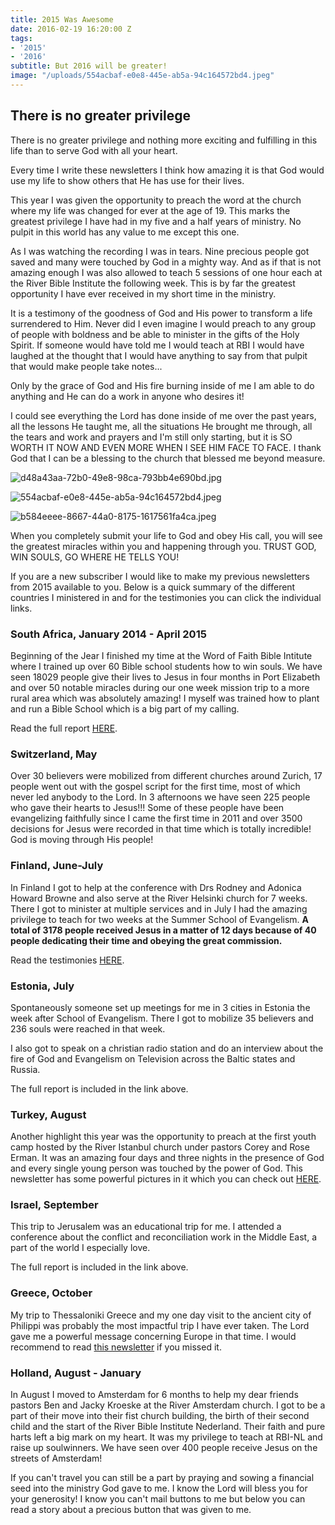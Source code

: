 ```yaml
---
title: 2015 Was Awesome
date: 2016-02-19 16:20:00 Z
tags:
- '2015'
- '2016'
subtitle: But 2016 will be greater!
image: "/uploads/554acbaf-e0e8-445e-ab5a-94c164572bd4.jpeg"
---
```


## There is no greater privilege

There is no greater privilege and nothing more exciting and fulfilling in this life than to serve God with all your heart. 

Every time I write these newsletters I think how amazing it is that God would use my life to show others that He has use for their lives.

This year I was given the opportunity to preach the word at the church where my life was changed for ever at the age of 19. This marks the greatest privilege I have had in my five and a half years of ministry. No pulpit in this world has any value to me except this one. 

As I was watching the recording I was in tears. Nine precious people got saved and many were touched by God in a mighty way. And as if that is not amazing enough I was also allowed to teach 5 sessions of one hour each at the River Bible Institute the following week. This is by far the greatest opportunity I have ever received in my short time in the ministry.

It is a testimony of the goodness of God and His power to transform a life surrendered to Him. Never did I even imagine I would preach to any group of people with boldness and be able to minister in the gifts of the Holy Spirit. If someone would have told me I would teach at RBI I would have laughed at the thought that I would have anything to say from that pulpit that would make people take notes...

Only by the grace of God and His fire burning inside of me I am able to do anything and He can do a work in anyone who desires it!

I could see everything the Lord has done inside of me over the past years, all the lessons He taught me, all the situations He brought me through, all the tears and work and prayers and I'm still only starting, but it is SO WORTH IT NOW AND EVEN MORE WHEN I SEE HIM FACE TO FACE. I thank God that I can be a blessing to the church that blessed me beyond measure.

![d48a43aa-72b0-49e8-98ca-793bb4e690bd.jpg](/uploads/d48a43aa-72b0-49e8-98ca-793bb4e690bd.jpg)

![554acbaf-e0e8-445e-ab5a-94c164572bd4.jpeg](/uploads/554acbaf-e0e8-445e-ab5a-94c164572bd4.jpeg)

![b584eeee-8667-44a0-8175-1617561fa4ca.jpeg](/uploads/b584eeee-8667-44a0-8175-1617561fa4ca.jpeg)

When you completely submit your life to God and obey His call, you will see the greatest miracles within you and happening through you.
TRUST GOD, WIN SOULS, GO WHERE HE TELLS YOU!

If you are a new subscriber I would like to make my previous newsletters from 2015 available to you. Below is a quick summary of the different countries I ministered in and for the testimonies you can click the individual links.

### South Africa, January 2014 - April 2015

Beginning of the Jear I finished my time at the Word of Faith Bible Intitute where I trained up over 60 Bible school students how to win souls. We have seen 18029 people give their lives to Jesus in four months in Port Elizabeth and over 50 notable miracles during our one week mission trip to a more rural area which was absolutely amazing! I myself was trained how to plant and run a Bible School which is a big part of my calling.

Read the full report [HERE](http://us6.campaign-archive2.com/?u=dd47ccc168c795028708b2e2a&id=a6255f338c).

### Switzerland, May

Over 30 believers were mobilized from different churches around Zurich, 17 people went out with the gospel script for the first time, most of which never led anybody to the Lord. In 3 afternoons we have seen 225 people who gave their hearts to Jesus!!! Some of these people have been evangelizing faithfully since I came the first time in 2011 and over 3500 decisions for Jesus were recorded in that time which is totally incredible! God is moving through His people!

### Finland, June-July 

In Finland I got to help at the conference with Drs Rodney and Adonica Howard Browne and also serve at the River Helsinki church for 7 weeks. There I got to minister at multiple services and in July I had the amazing privilege to teach for two weeks at the Summer School of Evangelism. **A total of 3178 people received Jesus in a matter of 12 days because of 40 people dedicating their time and obeying the great commission.**

Read the testimonies [HERE](http://us6.campaign-archive1.com/?u=dd47ccc168c795028708b2e2a&id=cd71bb59e0).

### Estonia, July

Spontaneously someone set up meetings for me in 3 cities in Estonia the week after School of Evangelism. There I got to mobilize 35 believers and 236 souls were reached in that week.

I also got to speak on a christian radio station and do an interview about the fire of God and Evangelism on Television across the Baltic states and Russia.

The full report is included in the link above.

### Turkey, August

Another highlight this year was the opportunity to preach at the first youth camp hosted by the River Istanbul church under pastors Corey and Rose Erman. It was an amazing four days and three nights in the presence of God and every single young person was touched by the power of God. 
This newsletter has some powerful pictures in it which you can check out [HERE](http://us6.campaign-archive1.com/?u=dd47ccc168c795028708b2e2a&id=835273b101).

### Israel, September

This trip to Jerusalem was an educational trip for me. I attended a conference about the conflict and reconciliation work in the Middle East, a part of the world I especially love.

The full report is included in the link above.

### Greece, October

My trip to Thessaloniki Greece and my one day visit to the ancient city of Philippi was probably the most impactful trip I have ever taken. The Lord gave me a powerful message concerning Europe in that time.
I would recommend to read [this newsletter](http://us6.campaign-archive2.com/?u=dd47ccc168c795028708b2e2a&id=a6255f338c) if you missed it.

### Holland, August - January

In August I moved to Amsterdam for 6 months to help my dear friends pastors Ben and Jacky Kroeske at the River Amsterdam church. I got to be a part of their move into their fist church building, the birth of their second child and the start of the River Bible Institute Nederland. Their faith and pure harts left a big mark on my heart. It was my privilege to teach at RBI-NL and raise up soulwinners. We have seen over 400 people receive Jesus on the streets of Amsterdam!

If you can't travel you can still be a part by praying and sowing a financial seed into the ministry God gave to me. I know the Lord will bless you for your generosity! I know you can't mail buttons to me but below you can read a story about a precious button that was given to me.